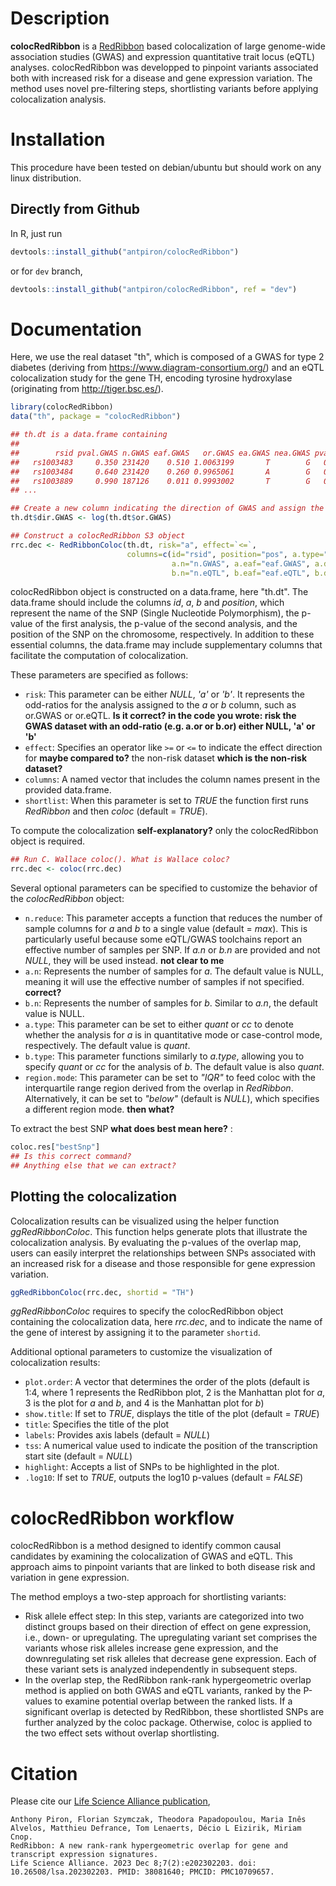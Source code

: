 # Description

__colocRedRibbon__ is a [RedRibbon](https://github.com/antpiron/RedRibbon) based colocalization of large genome-wide association studies (GWAS) and expression quantitative trait locus (eQTL) analyses. colocRedRibbon was developped to pinpoint variants associated both with increased risk for a disease and gene expression variation. The method uses novel pre-filtering steps, shortlisting variants before applying colocalization analysis. 


# Installation

This procedure have been tested on debian/ubuntu but should work on any linux distribution.

## Directly from Github

In R, just run

```R
devtools::install_github("antpiron/colocRedRibbon")
```

or for `dev` branch,

```R
devtools::install_github("antpiron/colocRedRibbon", ref = "dev")
```

# Documentation
Here, we use the real dataset "th", which is composed of a GWAS for type 2 diabetes (deriving from https://www.diagram-consortium.org/) and an eQTL colocalization study for the gene TH, encoding tyrosine hydroxylase (originating from http://tiger.bsc.es/). 

```R
library(colocRedRibbon)
data("th", package = "colocRedRibbon")

## th.dt is a data.frame containing
## 
##        rsid pval.GWAS n.GWAS eaf.GWAS   or.GWAS ea.GWAS nea.GWAS pval.eQTL       pos n.eQTL zscore.eQTL ea.eQTL nea.eQTL eaf.eQTL
##   rs1003483     0.350 231420    0.510 1.0063199       T        G   0.68710   2167543    404       0.403       T        G    0.510
##   rs1003484     0.640 231420    0.260 0.9965061       A        G   0.92180   2167618    404      -0.098       A        G    0.260
##   rs1003889     0.990 187126    0.011 0.9993002       T        G   0.58720   1970108    317       0.543       T        G    0.011
## ...

## Create a new column indicating the direction of GWAS and assign the logarithms of the odds ratio of GWAS
th.dt$dir.GWAS <- log(th.dt$or.GWAS)

## Construct a colocRedRibbon S3 object
rrc.dec <- RedRibbonColoc(th.dt, risk="a", effect=`<=`,
                          columns=c(id="rsid", position="pos", a.type="cc", a="pval.GWAS", b="pval.eQTL",
                                    a.n="n.GWAS", a.eaf="eaf.GWAS", a.dir="dir.GWAS", 
                                    b.n="n.eQTL", b.eaf="eaf.eQTL", b.dir="zscore.eQTL"))
```
colocRedRibbon object is constructed on a data.frame, here "th.dt". The data.frame should include the columns _id_, _a_, _b_ and _position_, which represent the name of the SNP (Single Nucleotide Polymorphism), the p-value of the first analysis, 
the p-value of the second analysis, and the position of the SNP on the chromosome, respectively. In addition to these essential columns, the data.frame may include supplementary columns that facilitate the computation of colocalization.

These parameters are specified as follows: <br/> 
*  ```risk```: This parameter can be either _NULL_, _'a'_ or _'b'_. It represents the odd-ratios for the analysis assigned to the _a_ or _b_ column, such as or.GWAS or or.eQTL. __Is it correct? in the code you wrote: risk the GWAS dataset with an odd-ratio (e.g. a.or or b.or) either NULL, 'a' or 'b'__
*  ```effect```: Specifies an operator like `>=` or `<=` to indicate the effect direction for __maybe compared to?__ the non-risk dataset __which is the non-risk dataset?__
*  ```columns```: A named vector that includes the column names present in the provided data.frame.
*  ```shortlist```: When this parameter is set to _TRUE_ the function first runs _RedRibbon_ and then _coloc_ (default = _TRUE_).

To compute the colocalization __self-explanatory?__ only the colocRedRibbon object is required.

```R
## Run C. Wallace coloc(). What is Wallace coloc?
rrc.dec <- coloc(rrc.dec)
```
Several optional parameters can be specified to customize the behavior of the _colocRedRibbon_ object: <br/> 
*  ```n.reduce```: This parameter accepts a function that reduces the number of sample columns for _a_ and _b_ to a single value (default = _max_). This is particularly useful because some eQTL/GWAS toolchains report an effective number of samples per SNP. If _a.n_ or _b.n_ are provided and not _NULL_, they will be used instead.  __not clear to me__
*  ```a.n```: Represents the number of samples for _a_. The default value is NULL, meaning it will use the effective number of samples if not specified. __correct?__
*   ```b.n```: Represents the number of samples for _b_. Similar to _a.n_, the default value is NULL.
*   ```a.type```: This parameter can be set to either _quant_ or _cc_ to denote whether the analysis for _a_ is in quantitative mode or case-control mode, respectively. The default value is _quant_.
*   ```b.type```: This parameter functions similarly to _a.type_, allowing you to specify _quant_ or _cc_ for the analysis of _b_. The default value is also _quant_.
*   ```region.mode```: This parameter can be set to _"IQR"_ to feed coloc with the interquartile range region derived from the overlap in _RedRibbon_. Alternatively, it can be set to _"below"_ (default is _NULL_), which specifies a different region mode. __then what?__ 

To extract the best SNP __what does best mean here?__ :

```R
coloc.res["bestSnp"]
## Is this correct command?
## Anything else that we can extract?
```
## Plotting the colocalization 
Colocalization results can be visualized using the helper function _ggRedRibbonColoc_. This function helps generate plots that illustrate the colocalization analysis. By evaluating the p-values of the overlap map, users can easily interpret the relationships between SNPs associated with an increased risk for a disease and those responsible for gene expression variation. 

```R
ggRedRibbonColoc(rrc.dec, shortid = "TH")
```

_ggRedRibbonColoc_ requires to specify the colocRedRibbon object containing the colocalization data, here _rrc.dec_, and to indicate the name of the gene of interest by assigning it to the parameter ```shortid```. <br/>

Additional optional parameters to customize the visualization of colocalization results: <br/>

*  ```plot.order```: A vector that determines the order of the plots (default is 1:4, where 1 represents the RedRibbon plot, 2 is the Manhattan plot for _a_, 3 is the plot for _a_ and _b_, and 4 is the Manhattan plot for _b_) 
*  ```show.title```: If set to _TRUE_, displays the title of the plot (default = _TRUE_)
*  ```title```: Specifies the title of the plot
*  ```labels```: Provides axis labels (default = _NULL_)
*  ```tss```: A numerical value used to indicate the position of the transcription start site (default = _NULL_)
*  ```highlight```: Accepts a list of SNPs to be highlighted in the plot.
*  ```.log10```: If set to _TRUE_, outputs the log10 p-values (default = _FALSE_)

# colocRedRibbon workflow
colocRedRibbon is a method designed to identify common causal candidates by examining the colocalization of GWAS and eQTL. This approach aims to pinpoint variants that are linked to both disease risk and variation in gene expression. <br/>

The method employs a two-step approach for shortlisting variants: 
-  Risk allele effect step:  In this step, variants are categorized into two distinct groups based on their direction of effect on gene expression, i.e., down- or upregulating. The upregulating variant set comprises the variants whose risk alleles increase gene expression, and the downregulating set risk alleles that decrease gene expression. Each of these variant sets is analyzed independently in subsequent steps.
-  In the overlap step, the RedRibbon rank-rank hypergeometric overlap method is applied on both GWAS and eQTL variants, ranked by the P-values to examine potential overlap between the ranked lists. If a significant overlap is detected by RedRibbon, these shortlisted SNPs are further analyzed by the coloc package. Otherwise, coloc is applied to the two effect sets without overlap shortlisting.




# Citation

Please cite our [Life Science Alliance publication](https://doi.org/10.26508/lsa.202302203),

```text
Anthony Piron, Florian Szymczak, Theodora Papadopoulou, Maria Inês Alvelos, Matthieu Defrance, Tom Lenaerts, Décio L Eizirik, Miriam Cnop.
RedRibbon: A new rank-rank hypergeometric overlap for gene and transcript expression signatures.
Life Science Alliance. 2023 Dec 8;7(2):e202302203. doi: 10.26508/lsa.202302203. PMID: 38081640; PMCID: PMC10709657.
```
